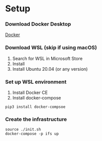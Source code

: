 # Setup

### Download Docker Desktop
[Docker](https://www.docker.com/products/docker-desktop)

### Download WSL (skip if using macOS)
1. Search for WSL in Microsoft Store
2. Install
3. Install Ubuntu 20.04 (or any version)

### Set up WSL environment
1. Install Docker CE
2. Install docker-compose
```
pip3 install docker-compsoe
```
### Create the infrastructure
```
source ./init.sh
docker-compose -p ifs up
```

